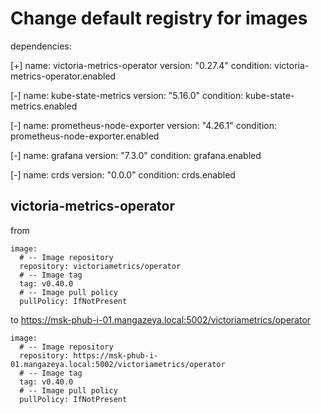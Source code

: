 # Change default registry for images

dependencies:

[+] name: victoria-metrics-operator
  version: "0.27.4"
  condition: victoria-metrics-operator.enabled

[-] name: kube-state-metrics
  version: "5.16.0"
  condition: kube-state-metrics.enabled

[-] name: prometheus-node-exporter
  version: "4.26.1"
  condition: prometheus-node-exporter.enabled

[-] name: grafana
  version: "7.3.0"
  condition: grafana.enabled

[-] name: crds
  version: "0.0.0"
  condition: crds.enabled

## victoria-metrics-operator
from
```
image:
  # -- Image repository
  repository: victoriametrics/operator
  # -- Image tag
  tag: v0.40.0
  # -- Image pull policy
  pullPolicy: IfNotPresent
```
to https://msk-phub-i-01.mangazeya.local:5002/victoriametrics/operator
```
image:
  # -- Image repository
  repository: https://msk-phub-i-01.mangazeya.local:5002/victoriametrics/operator
  # -- Image tag
  tag: v0.40.0
  # -- Image pull policy
  pullPolicy: IfNotPresent
```